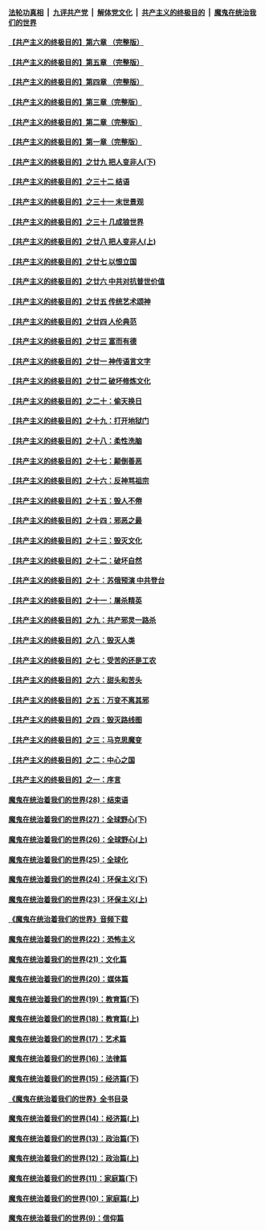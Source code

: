 ####  [法轮功真相](../../../../basic/blob/master/README.md?t=12290452) &nbsp;|&nbsp; [九评共产党](../../../../9ping.md/blob/master/README.md?t=12290452) &nbsp;|&nbsp; [解体党文化](../../../../jtdwh.md/blob/master/README.md?t=12290452)  &nbsp;|&nbsp; [共产主义的终极目的](../../../../gczydzjmd.md/blob/master/README.md?t=12290452) &nbsp;|&nbsp; [魔鬼在统治我们的世界](../../../../mgztzwmdsj.md/blob/master/README.md?t=12290452) 

#### [【共产主义的终极目的】第六章 （完整版）](../pages/nsc422/n11428913.md?t=12290452) 

#### [【共产主义的终极目的】第五章 （完整版）](../pages/nsc422/n11428912.md?t=12290452) 

#### [【共产主义的终极目的】第四章 （完整版）](../pages/nsc422/n11428907.md?t=12290452) 

#### [【共产主义的终极目的】第三章（完整版）](../pages/nsc422/n11428848.md?t=12290452) 

#### [【共产主义的终极目的】第二章（完整版）](../pages/nsc422/n11428831.md?t=12290452) 

#### [【共产主义的终极目的】第一章（完整版）](../pages/nsc422/n11417651.md?t=12290452) 

#### [【共产主义的终极目的】之廿九 把人变非人(下)](../pages/nsc422/n11344140.md?t=12290452) 

#### [【共产主义的终极目的】之三十二 结语](../pages/nsc422/n11360535.md?t=12290452) 

#### [【共产主义的终极目的】之三十一 末世景观](../pages/nsc422/n11351129.md?t=12290452) 

#### [【共产主义的终极目的】之三十 几成狼世界](../pages/nsc422/n11348280.md?t=12290452) 

#### [【共产主义的终极目的】之廿八 把人变非人(上)](../pages/nsc422/n11340492.md?t=12290452) 

#### [【共产主义的终极目的】之廿七 以恨立国](../pages/nsc422/n11336944.md?t=12290452) 

#### [【共产主义的终极目的】之廿六 中共对抗普世价值](../pages/nsc422/n11324785.md?t=12290452) 

#### [【共产主义的终极目的】之廿五 传统艺术颂神](../pages/nsc422/n11296396.md?t=12290452) 

#### [【共产主义的终极目的】之廿四 人伦典范](../pages/nsc422/n11296397.md?t=12290452) 

#### [【共产主义的终极目的】之廿三 富而有德](../pages/nsc422/n11283598.md?t=12290452) 

#### [【共产主义的终极目的】之廿一 神传语言文字](../pages/nsc422/n11263265.md?t=12290452) 

#### [【共产主义的终极目的】之廿二 破坏修炼文化](../pages/nsc422/n11245728.md?t=12290452) 

#### [【共产主义的终极目的】之二十：偷天换日](../pages/nsc422/n11238846.md?t=12290452) 

#### [【共产主义的终极目的】之十九：打开地狱门](../pages/nsc422/n11206376.md?t=12290452) 

#### [【共产主义的终极目的】之十八：柔性洗脑](../pages/nsc422/n11199994.md?t=12290452) 

#### [【共产主义的终极目的】之十七：颠倒善恶](../pages/nsc422/n11179782.md?t=12290452) 

#### [【共产主义的终极目的】之十六：反神骂祖宗](../pages/nsc422/n11166798.md?t=12290452) 

#### [【共产主义的终极目的】之十五：毁人不倦](../pages/nsc422/n11166792.md?t=12290452) 

#### [【共产主义的终极目的】之十四：邪恶之最](../pages/nsc422/n11150249.md?t=12290452) 

#### [【共产主义的终极目的】之十三：毁灭文化](../pages/nsc422/n11135227.md?t=12290452) 

#### [【共产主义的终极目的】之十二：破坏自然](../pages/nsc422/n11135214.md?t=12290452) 

#### [【共产主义的终极目的】之十：苏俄预演 中共登台](../pages/nsc422/n11118424.md?t=12290452) 

#### [【共产主义的终极目的】之十一：屠杀精英](../pages/nsc422/n11118442.md?t=12290452) 

#### [【共产主义的终极目的】之九：共产邪灵一路杀](../pages/nsc422/n11114139.md?t=12290452) 

#### [【共产主义的终极目的】之八：毁灭人类](../pages/nsc422/n11108503.md?t=12290452) 

#### [【共产主义的终极目的】之七：受苦的还是工农](../pages/nsc422/n11101809.md?t=12290452) 

#### [【共产主义的终极目的】之六：甜头和苦头](../pages/nsc422/n11096971.md?t=12290452) 

#### [【共产主义的终极目的】之五：万变不离其邪](../pages/nsc422/n11091285.md?t=12290452) 

#### [【共产主义的终极目的】之四：毁灭路线图](../pages/nsc422/n11086284.md?t=12290452) 

#### [【共产主义的终极目的】之三：马克思魔变](../pages/nsc422/n11061941.md?t=12290452) 

#### [【共产主义的终极目的】之二：中心之国](../pages/nsc422/n11047728.md?t=12290452) 

#### [【共产主义的终极目的】之一：序言](../pages/nsc422/n11086077.md?t=12290452) 

#### [魔鬼在统治着我们的世界(28)：结束语](../pages/nsc422/n10936246.md?t=12290452) 

#### [魔鬼在统治着我们的世界(27)：全球野心(下)](../pages/nsc422/n10928319.md?t=12290452) 

#### [魔鬼在统治着我们的世界(26)：全球野心(上)](../pages/nsc422/n10900318.md?t=12290452) 

#### [魔鬼在统治着我们的世界(25)：全球化](../pages/nsc422/n10788205.md?t=12290452) 

#### [魔鬼在统治着我们的世界(24)：环保主义(下)](../pages/nsc422/n10695307.md?t=12290452) 

#### [魔鬼在统治着我们的世界(23)：环保主义(上)](../pages/nsc422/n10688613.md?t=12290452) 

#### [《魔鬼在统治着我们的世界》音频下载](../pages/nsc422/n10635553.md?t=12290452) 

#### [魔鬼在统治着我们的世界(22)：恐怖主义](../pages/nsc422/n10614727.md?t=12290452) 

#### [魔鬼在统治着我们的世界(21)：文化篇](../pages/nsc422/n10597706.md?t=12290452) 

#### [魔鬼在统治着我们的世界(20)：媒体篇](../pages/nsc422/n10586579.md?t=12290452) 

#### [魔鬼在统治着我们的世界(19)：教育篇(下)](../pages/nsc422/n10564808.md?t=12290452) 

#### [魔鬼在统治着我们的世界(18)：教育篇(上)](../pages/nsc422/n10526970.md?t=12290452) 

#### [魔鬼在统治着我们的世界(17)：艺术篇](../pages/nsc422/n10499093.md?t=12290452) 

#### [魔鬼在统治着我们的世界(16)：法律篇](../pages/nsc422/n10485969.md?t=12290452) 

#### [魔鬼在统治着我们的世界(15)：经济篇(下)](../pages/nsc422/n10469975.md?t=12290452) 

#### [《魔鬼在统治着我们的世界》全书目录](../pages/nsc422/n10464261.md?t=12290452) 

#### [魔鬼在统治着我们的世界(14)：经济篇(上)](../pages/nsc422/n10457370.md?t=12290452) 

#### [魔鬼在统治着我们的世界(13)：政治篇(下)](../pages/nsc422/n10448270.md?t=12290452) 

#### [魔鬼在统治着我们的世界(12)：政治篇(上)](../pages/nsc422/n10444576.md?t=12290452) 

#### [魔鬼在统治着我们的世界(11)：家庭篇(下)](../pages/nsc422/n10440961.md?t=12290452) 

#### [魔鬼在统治着我们的世界(10)：家庭篇(上)](../pages/nsc422/n10435448.md?t=12290452) 

#### [魔鬼在统治着我们的世界(9)：信仰篇](../pages/nsc422/n10432159.md?t=12290452) 

